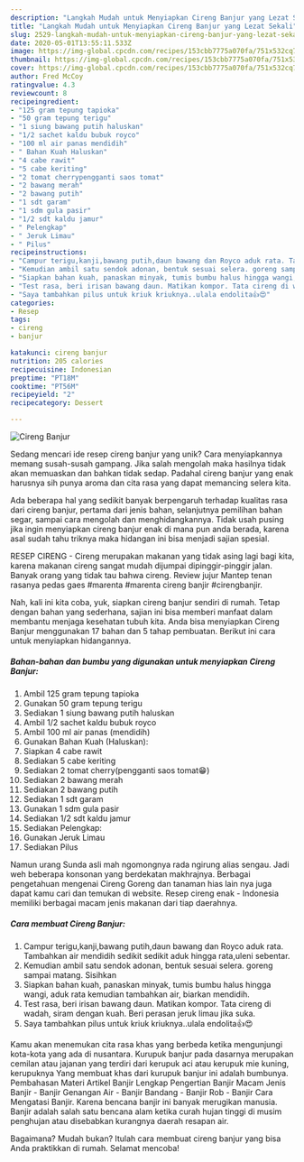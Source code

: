 ```yaml
---
description: "Langkah Mudah untuk Menyiapkan Cireng Banjur yang Lezat Sekali"
title: "Langkah Mudah untuk Menyiapkan Cireng Banjur yang Lezat Sekali"
slug: 2529-langkah-mudah-untuk-menyiapkan-cireng-banjur-yang-lezat-sekali
date: 2020-05-01T13:55:11.533Z
image: https://img-global.cpcdn.com/recipes/153cbb7775a070fa/751x532cq70/cireng-banjur-foto-resep-utama.jpg
thumbnail: https://img-global.cpcdn.com/recipes/153cbb7775a070fa/751x532cq70/cireng-banjur-foto-resep-utama.jpg
cover: https://img-global.cpcdn.com/recipes/153cbb7775a070fa/751x532cq70/cireng-banjur-foto-resep-utama.jpg
author: Fred McCoy
ratingvalue: 4.3
reviewcount: 8
recipeingredient:
- "125 gram tepung tapioka"
- "50 gram tepung terigu"
- "1 siung bawang putih haluskan"
- "1/2 sachet kaldu bubuk royco"
- "100 ml air panas mendidih"
- " Bahan Kuah Haluskan"
- "4 cabe rawit"
- "5 cabe keriting"
- "2 tomat cherrypengganti saos tomat"
- "2 bawang merah"
- "2 bawang putih"
- "1 sdt garam"
- "1 sdm gula pasir"
- "1/2 sdt kaldu jamur"
- " Pelengkap"
- " Jeruk Limau"
- " Pilus"
recipeinstructions:
- "Campur terigu,kanji,bawang putih,daun bawang dan Royco aduk rata. Tambahkan air mendidih sedikit sedikit aduk hingga rata,uleni sebentar."
- "Kemudian ambil satu sendok adonan, bentuk sesuai selera. goreng sampai matang. Sisihkan"
- "Siapkan bahan kuah, panaskan minyak, tumis bumbu halus hingga wangi, aduk rata kemudian tambahkan air, biarkan mendidih."
- "Test rasa, beri irisan bawang daun. Matikan kompor. Tata cireng di wadah, siram dengan kuah. Beri perasan jeruk limau jika suka."
- "Saya tambahkan pilus untuk kriuk kriuknya..ulala endolita👍😍"
categories:
- Resep
tags:
- cireng
- banjur

katakunci: cireng banjur 
nutrition: 205 calories
recipecuisine: Indonesian
preptime: "PT18M"
cooktime: "PT56M"
recipeyield: "2"
recipecategory: Dessert

---
```



![Cireng Banjur](https://img-global.cpcdn.com/recipes/153cbb7775a070fa/751x532cq70/cireng-banjur-foto-resep-utama.jpg)

Sedang mencari ide resep cireng banjur yang unik? Cara menyiapkannya memang susah-susah gampang. Jika salah mengolah maka hasilnya tidak akan memuaskan dan bahkan tidak sedap. Padahal cireng banjur yang enak harusnya sih punya aroma dan cita rasa yang dapat memancing selera kita.

Ada beberapa hal yang sedikit banyak berpengaruh terhadap kualitas rasa dari cireng banjur, pertama dari jenis bahan, selanjutnya pemilihan bahan segar, sampai cara mengolah dan menghidangkannya. Tidak usah pusing jika ingin menyiapkan cireng banjur enak di mana pun anda berada, karena asal sudah tahu triknya maka hidangan ini bisa menjadi sajian spesial.

RESEP CIRENG - Cireng merupakan makanan yang tidak asing lagi bagi kita, karena makanan cireng sangat mudah dijumpai dipinggir-pinggir jalan. Banyak orang yang tidak tau bahwa cireng. Review jujur Mantep tenan rasanya pedas gaes #marenta #marenta cireng banjir #cirengbanjir.


Nah, kali ini kita coba, yuk, siapkan cireng banjur sendiri di rumah. Tetap dengan bahan yang sederhana, sajian ini bisa memberi manfaat dalam membantu menjaga kesehatan tubuh kita. Anda bisa menyiapkan Cireng Banjur menggunakan 17 bahan dan 5 tahap pembuatan. Berikut ini cara untuk menyiapkan hidangannya.

<!--inarticleads1-->

##### Bahan-bahan dan bumbu yang digunakan untuk menyiapkan Cireng Banjur:

1. Ambil 125 gram tepung tapioka
1. Gunakan 50 gram tepung terigu
1. Sediakan 1 siung bawang putih haluskan
1. Ambil 1/2 sachet kaldu bubuk royco
1. Ambil 100 ml air panas (mendidih)
1. Gunakan  Bahan Kuah (Haluskan):
1. Siapkan 4 cabe rawit
1. Sediakan 5 cabe keriting
1. Sediakan 2 tomat cherry(pengganti saos tomat😁)
1. Sediakan 2 bawang merah
1. Sediakan 2 bawang putih
1. Sediakan 1 sdt garam
1. Gunakan 1 sdm gula pasir
1. Sediakan 1/2 sdt kaldu jamur
1. Sediakan  Pelengkap:
1. Gunakan  Jeruk Limau
1. Sediakan  Pilus


Namun urang Sunda asli mah ngomongnya rada ngirung alias sengau. Jadi weh beberapa konsonan yang berdekatan makhrajnya. Berbagai pengetahuan mengenai Cireng Goreng dan tanaman hias lain nya juga dapat kamu cari dan temukan di website. Resep cireng enak - Indonesia memiliki berbagai macam jenis makanan dari tiap daerahnya. 

<!--inarticleads2-->

##### Cara membuat Cireng Banjur:

1. Campur terigu,kanji,bawang putih,daun bawang dan Royco aduk rata. Tambahkan air mendidih sedikit sedikit aduk hingga rata,uleni sebentar.
1. Kemudian ambil satu sendok adonan, bentuk sesuai selera. goreng sampai matang. Sisihkan
1. Siapkan bahan kuah, panaskan minyak, tumis bumbu halus hingga wangi, aduk rata kemudian tambahkan air, biarkan mendidih.
1. Test rasa, beri irisan bawang daun. Matikan kompor. Tata cireng di wadah, siram dengan kuah. Beri perasan jeruk limau jika suka.
1. Saya tambahkan pilus untuk kriuk kriuknya..ulala endolita👍😍


Kamu akan menemukan cita rasa khas yang berbeda ketika mengunjungi kota-kota yang ada di nusantara. Kurupuk banjur pada dasarnya merupakan cemilan atau jajanan yang terdiri dari kerupuk aci atau kerupuk mie kuning, kerupuknya Yang membuat khas dari kurupuk banjur ini adalah bumbunya. Pembahasan Materi Artikel Banjir Lengkap Pengertian Banjir Macam Jenis Banjir - Banjir Genangan Air - Banjir Bandang - Banjir Rob - Banjir Cara Mengatasi Banjir. Karena bencana banjir ini banyak merugikan manusia. Banjir adalah salah satu bencana alam ketika curah hujan tinggi di musim penghujan atau disebabkan kurangnya daerah resapan air. 

Bagaimana? Mudah bukan? Itulah cara membuat cireng banjur yang bisa Anda praktikkan di rumah. Selamat mencoba!
